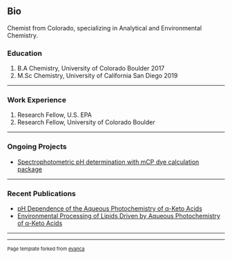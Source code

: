 ## Bio

Chemist from Colorado, specializing in Analytical and Environmental Chemistry. 

### Education

1. B.A Chemistry, University of Colorado Boulder 2017
2. M.Sc Chemistry, University of California San Diego 2019

---
### Work Experience

1. Research Fellow, U.S. EPA
2. Research Fellow, University of Colorado Boulder

---
### Ongoing Projects

- [Spectrophotometric pH determination with mCP dye calculation package](https://github.com/mido1387/mCPdyepH)
---
### Recent Publications

- [pH Dependence of the Aqueous Photochemistry of α-Keto Acids](https://pubs.acs.org/doi/abs/10.1021/acs.jpca.7b08192)
- [Environmental Processing of Lipids Driven by Aqueous Photochemistry of α-Keto Acids](https://pubs.acs.org/doi/abs/10.1021/acscentsci.8b00124)

---




---
<p style="font-size:11px">Page template forked from <a href="https://github.com/evanca/quick-portfolio">evanca</a></p>
<!-- Remove above link if you don't want to attibute -->
